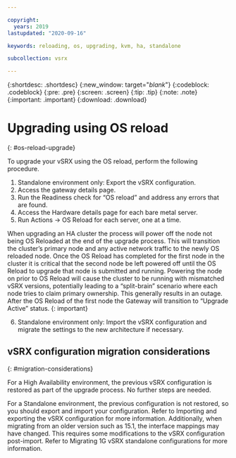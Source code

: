 ```yaml
---

copyright:
  years: 2019
lastupdated: "2020-09-16"

keywords: reloading, os, upgrading, kvm, ha, standalone

subcollection: vsrx

---
```


{:shortdesc: .shortdesc}
{:new_window: target="_blank_"}
{:codeblock: .codeblock}
{:pre: .pre}
{:screen: .screen}
{:tip: .tip}
{:note: .note}
{:important: .important}
{:download: .download}

# Upgrading using OS reload
{: #os-reload-upgrade}

To upgrade your vSRX using the OS reload, perform the following procedure.

1.	Standalone environment only: Export the vSRX configuration.
2.	Access the gateway details page.
3.	Run the Readiness check for “OS reload” and address any errors that are found.
4.	Access the Hardware details page for each bare metal server.
5.	Run Actions -> OS Reload for each server, one at a time.

  When upgrading an HA cluster the process will power off the node not being OS Reloaded at the end of the upgrade process. This will transition the cluster’s primary node and any active network traffic to the newly OS reloaded node. Once the OS Reload has completed for the first node in the cluster it is critical that the second node be left powered off until the OS Reload to upgrade that node is submitted and running. Powering the node on prior to OS Reload will cause the cluster to be running with mismatched vSRX versions, potentially leading to a “split-brain” scenario where each node tries to claim primary ownership. This generally results in an outage. After the OS Reload of the first node the Gateway will transition to “Upgrade Active” status.
  {: important}

6.	Standalone environment only: Import the vSRX configuration and migrate the settings to the new architecture if necessary.

## vSRX configuration migration considerations
{: #migration-considerations}

For a High Availability environment, the previous vSRX configuration is restored as part of the upgrade process. No further steps are needed.

For a Standalone environment, the previous configuration is not restored, so you should export and import your configuration. Refer to Importing and exporting the vSRX configuration for more information. Additionally, when migrating from an older version such as 15.1, the interface mappings may have changed. This requires some modifications to the vSRX configuration post-import. Refer to Migrating 1G vSRX standalone configurations for more information.
